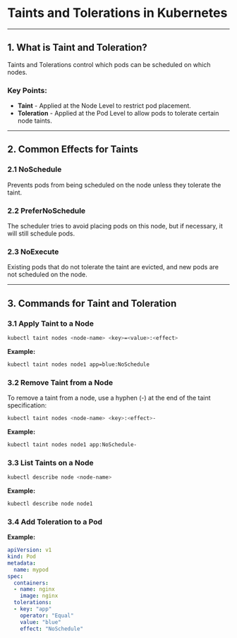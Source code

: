 
# Taints and Tolerations in Kubernetes

---

## 1. What is Taint and Toleration?
Taints and Tolerations control which pods can be scheduled on which nodes.

### Key Points:
- **Taint** - Applied at the Node Level to restrict pod placement.
- **Toleration** - Applied at the Pod Level to allow pods to tolerate certain node taints.

---

## 2. Common Effects for Taints

### 2.1 NoSchedule
Prevents pods from being scheduled on the node unless they tolerate the taint.

### 2.2 PreferNoSchedule
The scheduler tries to avoid placing pods on this node, but if necessary, it will still schedule pods.

### 2.3 NoExecute
Existing pods that do not tolerate the taint are evicted, and new pods are not scheduled on the node.

---

## 3. Commands for Taint and Toleration

### 3.1 Apply Taint to a Node
```bash
kubectl taint nodes <node-name> <key>=<value>:<effect>
```
**Example:**
```bash
kubectl taint nodes node1 app=blue:NoSchedule
```

### 3.2 Remove Taint from a Node
To remove a taint from a node, use a hyphen (-) at the end of the taint specification:
```bash
kubectl taint nodes <node-name> <key>:<effect>-
```
**Example:**
```bash
kubectl taint nodes node1 app:NoSchedule-
```

### 3.3 List Taints on a Node
```bash
kubectl describe node <node-name>
```
**Example:**
```bash
kubectl describe node node1
```

### 3.4 Add Toleration to a Pod

**Example:**
```yaml
apiVersion: v1
kind: Pod
metadata:
  name: mypod
spec:
  containers:
  - name: nginx
    image: nginx
  tolerations:
  - key: "app"
    operator: "Equal"
    value: "blue"
    effect: "NoSchedule"
```